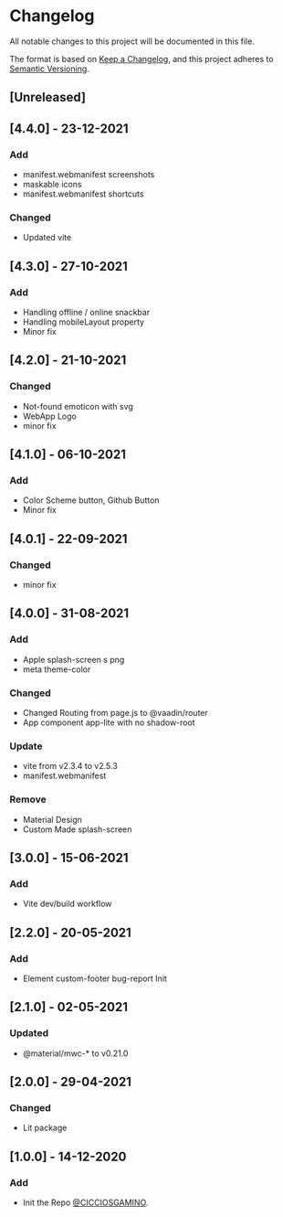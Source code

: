 # Changelog
All notable changes to this project will be documented in this file.

The format is based on [Keep a Changelog](https://keepachangelog.com/en/1.0.0/),
and this project adheres to [Semantic Versioning](https://semver.org/spec/v2.0.0.html).

## [Unreleased]

## [4.4.0] - 23-12-2021

### Add
  - manifest.webmanifest screenshots
  - maskable icons
  - manifest.webmanifest shortcuts

### Changed
  - Updated vite

## [4.3.0] - 27-10-2021
### Add
  - Handling offline / online snackbar
  - Handling mobileLayout property
  - Minor fix

## [4.2.0] - 21-10-2021
### Changed
  - Not-found emoticon with svg
  - WebApp Logo
  - minor fix

## [4.1.0] - 06-10-2021
### Add
  - Color Scheme button, Github Button
  - Minor fix

## [4.0.1] - 22-09-2021
### Changed
  - minor fix

## [4.0.0] - 31-08-2021
### Add
  - Apple splash-screen s png
  - meta theme-color
### Changed
  - Changed Routing from page.js to @vaadin/router
  - App component app-lite with no shadow-root
### Update
  - vite from v2.3.4 to v2.5.3
  - manifest.webmanifest
### Remove
  - Material Design
  - Custom Made splash-screen

## [3.0.0] - 15-06-2021
### Add
  - Vite dev/build workflow

## [2.2.0] - 20-05-2021
### Add
  - Element custom-footer bug-report Init

## [2.1.0] - 02-05-2021
### Updated 
  - @material/mwc-* to v0.21.0

## [2.0.0] - 29-04-2021
### Changed
  - Lit package

## [1.0.0] - 14-12-2020
### Add
- Init the Repo [@CICCIOSGAMINO](https://github.com/CICCIOSGAMINO).